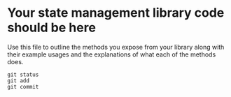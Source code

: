 # Your state management library code should be here

Use this file to outline the methods you expose from your library along with their example usages and the explanations of what each of the methods does.



```
git status
git add
git commit
```
